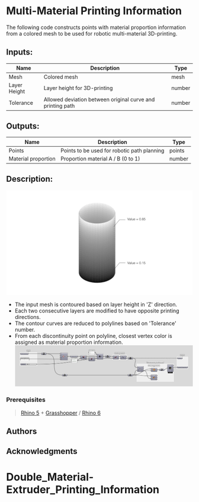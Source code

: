 # Multi-Material Printing Information

The following code constructs points with material proportion information from a colored mesh to be used for robotic multi-material 3D-printing.

## Inputs:

| Name          |Description     | Type  |
| ------------- |-------------| -----|
| Mesh      | Colored mesh | mesh |
| Layer Height      | Layer height for 3D-printing | number |
| Tolerance      | Allowed deviation between original curve and printing path | number |

## Outputs:

| Name          |Description     | Type  |
| ------------- |-------------| -----|
| Points      | Points to be used for robotic path planning | points |
| Material proportion      | Proportion material A / B (0 to 1)| number |

## Description:

![example](./doc/example.png)
-  The input mesh is contoured based on layer height in 'Z' direction.
- Each two consecutive layers are modified to have opposite printing directions.
- The contour curves are reduced to polylines based on 'Tolerance' number.
- From each discontinuity point on polyline, closest vertex color is assigned as material proportion information.
![Grasshopper Algorithm](./doc/Definition.png)

### Prerequisites

> [Rhino 5](https://www.rhino3d.com/download/rhino/5/latest) + [Grasshopper](https://www.grasshopper3d.com/page/download-1) / [Rhino 6](https://www.rhino3d.com/download)  

## Authors

## Acknowledgments
# Double_Material-Extruder_Printing_Information
